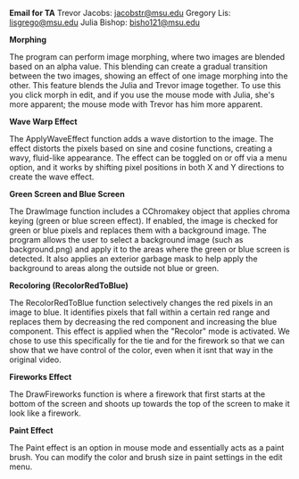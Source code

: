 **Email for TA**
Trevor Jacobs: jacobstr@msu.edu
Gregory Lis: lisgrego@msu.edu
Julia Bishop: bisho121@msu.edu

**Morphing**

The program can perform image morphing, where two images are blended based on an alpha value. This blending can create a gradual transition between the two images, showing an effect of one image morphing into the other.
This feature blends the Julia and Trevor image together. To use this you click morph in edit, and if you use the mouse mode with Julia, she's more apparent; the mouse mode with Trevor has him more apparent.


**Wave Warp Effect**

The ApplyWaveEffect function adds a wave distortion to the image. The effect distorts the pixels based on sine and cosine functions, creating a wavy, fluid-like appearance.
The effect can be toggled on or off via a menu option, and it works by shifting pixel positions in both X and Y directions to create the wave effect.

**Green Screen and Blue Screen**

The DrawImage function includes a CChromakey object that applies chroma keying (green or blue screen effect). If enabled, the image is checked for green or blue pixels and replaces them with a background image.
The program allows the user to select a background image (such as background.png) and apply it to the areas where the green or blue screen is detected. It also applies an exterior garbage mask to help apply the background to areas along the outside not blue or green.

**Recoloring (RecolorRedToBlue)**

The RecolorRedToBlue function selectively changes the red pixels in an image to blue. It identifies pixels that fall within a certain red range and replaces them by decreasing the red component and increasing the blue component. This effect is applied when the "Recolor" mode is activated. We chose to use this specifically for the tie and for the firework so that we can show that we have control of the color, even when it isnt that way in the original video.

**Fireworks Effect**

The DrawFireworks function is where a firework that first starts at the bottom of the screen and shoots up towards the top of the screen to make it look like a firework.

**Paint Effect**

The Paint effect is an option in mouse mode and essentially acts as a paint brush. You can modify the color and brush size in paint settings in the edit menu. 

